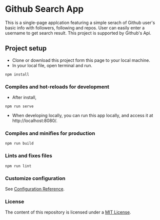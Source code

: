 # Github Search App

This is a single-page applcation featuring a simple serach of Github user's basic info with followers, following and repos.
User can easily enter a username to get search result.
This project is supported by Github's Api.

## Project setup

* Clone or download this project form this page to your local machine.
* In your local file, open terminal and run.

```
npm install
```

### Compiles and hot-reloads for development

* After install,
```
npm run serve
```
* When developing locally, you can run this app locally, and access it at http://localhost:8080/.

### Compiles and minifies for production
```
npm run build
```

### Lints and fixes files
```
npm run lint
```

### Customize configuration
See [Configuration Reference](https://cli.vuejs.org/config/).

### License
The content of this repository is licensed under a [MIT License](https://choosealicense.com/licenses/mit/).

